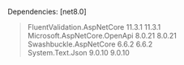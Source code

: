 Dependencies:
    [net8.0]                                                                                                                                            
   > FluentValidation.AspNetCore       11.3.1      11.3.1  
   > Microsoft.AspNetCore.OpenApi      8.0.21      8.0.21  
   > Swashbuckle.AspNetCore            6.6.2       6.6.2   
   > System.Text.Json                  9.0.10      9.0.10  
